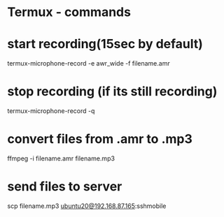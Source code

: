 # Termux - commands

# start recording(15sec by default)

termux-microphone-record -e awr_wide -f filename.amr

# stop recording (if its still recording)

termux-microphone-record -q

# convert files from .amr to .mp3

ffmpeg -i filename.amr filename.mp3

# send files to server

scp filename.mp3 ubuntu20@192.168.87.165:sshmobile

